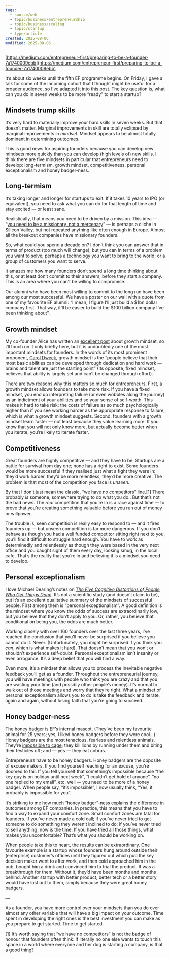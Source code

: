 ```yaml
---
tags:
  - source/web
  - topic/business/entrepreneurship
  - topic/business/scaling
  - topic/startup
  - type/article
created: 2025-08-06
modified: 2025-08-06
---
```


[https://medium.com/entrepreneur-first/preparing-to-be-a-founder-7a1740009ebb](https://medium.com/entrepreneur-first/preparing-to-be-a-founder-7a1740009ebb)

  

It’s about six weeks until the fifth EF programme begins. On Friday, I gave a talk for some of the incoming cohort that I thought might be useful for a broader audience, so I’ve adapted it into this post. The key question is, what can you do in seven weeks to be more “ready” to start a startup?

## Mindsets trump skills

It’s very hard to materially improve your hard skills in seven weeks. But that doesn’t matter. Marginal improvements in skill are totally eclipsed by marginal improvements in _mindset._ Mindset appears to be almost totally dominant in determining outcomes.

This is good news for aspiring founders because you can develop new mindsets more quickly than you can develop (high levels of) new skills. I think there are five mindsets in particular that entrepreneurs need to develop: long-termism, growth mindset, competitiveness, personal exceptionalism and honey badger-ness.

## Long-termism

It’s taking longer and longer for startups to exit. If it takes 10 years to IPO (or equivalent), you need to ask what you can do for that length of time and stay excited — or least sane.

Realistically, that means you need to be driven by a mission. This idea — “[you need to be a missionary, not a mercenary](https://www.google.co.uk/webhp?ion=1&espv=2&ie=UTF-8#q=missionary%20not%20a%20mercenary)” — is perhaps a cliche in Silicon Valley, but not repeated anything like often enough in Europe. Almost all the breakout companies have missionary founders.

So, what could you spend a decade on? I don’t think you can answer that in terms of product (too much will change), but you can in terms of a problem you want to solve; perhaps a technology you want to bring to the world; or a group of customers you want to serve.

It amazes me how many founders don’t spend a long time thinking about this, or at least don’t commit to their answers, before they start a company. This is an area where you can’t be willing to compromise.

Our alumni who have been most willing to commit to the long run have been among our most successful. We have a poster on our wall with a quote from one of my favourite EF alumni: “I mean, I figure I’ll just build a $1bn dollar company first. That way, it’ll be easier to build the $100 billion company I’ve been thinking about”.

## Growth mindset

My co-founder Alice has written an [excellent post](https://medium.com/entrepreneur-first/the-only-thing-that-matters-4864c8649140) about growth mindset, so I’ll touch on it only briefly here, but it is undoubtedly one of the most important mindsets for founders. In the words of its most prominent proponent, [Carol Dweck](http://www.amazon.co.uk/Mindset-How-Fulfil-Your-Potential/dp/1780332009/ref=sr_1_1?s=books&ie=UTF8&qid=1438611175&sr=1-1&keywords=carol+dweck), growth mindset is the “people believe that their most basic abilities can be developed through dedication and hard work — brains and talent are just the starting point” (Its opposite, fixed mindset, believes that ability is largely set and can’t be changed through effort).

There are two reasons why this matters so much for entrepreneurs. First, a growth mindset allows founders to take more risk. If you have a fixed mindset, you end up interpreting failure (or even wobbles along the journey) as an indictment of your abilities and so your sense of self-worth. This makes it hard to take risk: the costs of failure as so much psychologically higher than if you see working harder as the appropriate response to failure, which is what a growth mindset suggests. Second, founders with a growth mindset learn faster — not least because they value learning more. If you know that you will not only know more, but actually become better when you iterate, you’re likely to iterate faster.

## Competitiveness

Great founders are highly competitive — and they have to be. Startups are a battle for survival from day one; none has a right to exist. Some founders would be more successful if they realised just what a fight they were in: they’d work harder, they’d be more relentless, they’d be more creative. The problem is that most of the competition you face is _unseen._

By that I don’t just mean the classic, “we have no competitors” line.[1] There probably _is_ someone, somewhere trying to do what you do.. But that’s not the bad news. The _real_ competition that you’re in is a race against time — to prove that you’re creating something valuable before you run out of money or willpower.

The trouble is, seen competition is really easy to respond to — and it fires founders up — but unseen competition is far more dangerous. If you don’t behave as though you had a well funded competitor sitting right next to you, you’ll find it difficult to struggle hard enough. You have to work as determinedly and relentlessly as though they were based in the very next office and you caught sight of them every day, looking smug, in the local cafe. That’s the reality that you’re in and believing it is a mindset you need to develop.

## Personal exceptionalism

I love Michael Dearing’s notes on [_The Five Cognitive Distortions of People Who Get Things Done_](http://quarry.stanford.edu/xapm1111126lse/docs/02_LSE_Cognitive.pdf). It’s not a scientific study (and doesn’t claim to be), but it’s an excellent qualitative summary of the mindsets of successful people. First among them is “personal exceptionalism”. A good definition is the mindset where you know the odds of success are extraordinarily low, but you believe that they don’t apply to you. Or, rather, you believe that conditional on being you, the odds are much better.

Working closely with over 160 founders over the last three years, I’ve reached the conclusion that you’ll never be surprised if you believe you cannot do it. Never. (Unfortunately, you might be surprised if you think you _can_, which is what makes it hard). That doesn’t mean that you won’t or shouldn’t experience self-doubt. Personal exceptionalism isn’t insanity or even arrogance. It’s a deep belief that you will find a way.

Even more, it’s a mindset that allows you to process the inevitable negative feedback you’ll get as a founder. Throughout the entrepreneurial journey, you will have meetings with people who think you are crazy and that you are wasting your time (and possibly other people’s money). It’s normal to walk out of those meetings and worry that they’re right. What a mindset of personal exceptionalism allows you to do is take the feedback and iterate, again and again, without losing faith that you’re going to succeed.

## Honey badger-ness

The honey badger is EF’s internal mascot. (They’ve been my favourite animal for 25 years; yes, I liked honey badgers before they were cool…) Honey badgers are the most tenacious, fearless and relentless animals. They’re [impossible to cage](https://www.youtube.com/watch?v=c36UNSoJenI); they kill lions by running under them and biting their testicles off; and — yes — they eat cobras.

Entrepreneurs have to be honey badgers. Honey badgers are the opposite of excuse makers. If you find yourself reaching for an excuse, you’re doomed to fail. If you tell yourself that something’s impossible because “the key guy is on holiday until next week”, “I couldn’t get hold of anyone”, “no one replied to my email”, etc, well — you need to be more of a honey badger. When people say, “it’s impossible”, I now usually think, “Yes, it probably is impossible for you”.

It’s striking to me how much “honey badger”-ness explains the difference in outcomes among EF companies. In practice, this means that you have to find a way to expand your comfort zone. Small comfort zones are fatal for founders. If you’ve never made a cold call; if you’ve never tried to get someone to do something they weren’t inclined to do; if you’ve never tried to sell anything, now is the time. If you have tried all those things, what makes you uncomfortable? That’s what you should be working on.

When people take this to heart, the results can be extraordinary. One favourite example is a startup whose founders hung around outside their (enterprise) customer’s offices until they figured out which pub the key decision maker went to after work, and then cold approached him in the pub, bought him a drink and convinced him to trial the product. It was a breakthrough for them. Without it, they’d have been months and months behind. Another startup with better product, better tech or a better story would have lost out to them, simply because they were great honey badgers.

—

As a founder, you have more control over your mindsets than you do over almost any other variable that will have a big impact on your outcome. Time spent in developing the right ones is the best investment you can make as you prepare to get started. Time to get started.

[1] It’s worth saying that “we have no competitors” is not the badge of honour that founders often think: if literally no one else wants to touch this space in a world where everyone and her dog is starting a company, is that a good thing?